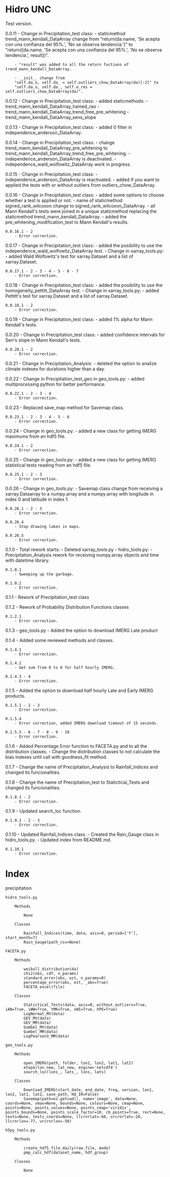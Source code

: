 # Hidro UNC

Test version.

0.0.11
	- Change in Precipitation_test class:
		- staticmethod trend_mann_kendall_DataArray change from 
		"return(da.name, 'Se acepta con una confianza del 95%.', 'No se observa tendencia.')" to 
		"return([da.name, 'Se acepta con una confianza del 95%.', 'No se observa tendencia.', result])".

		- "result" was added to all the return fuctions of trend_mann_kendall_DataArray.

		- __init__ change from
		"self.da_o, self.da_ = self.outliers_chow_DataArray(da)[:2]" to
		"self.da_o, self.da_, self.o_res = self.outliers_chow_DataArray(da)".

0.0.12
	- Change in Precipitation_test class:
		- added staticmethods:
			- trend_mann_kendall_DataArray_hamed_rao
			- trend_mann_kendall_DataArray_trend_free_pre_whitening
			- trend_mann_kendall_DataArray_sens_slope

0.0.13
	- Change in Precipitation_test class:
		- added 0 filter in independence_anderson_DataArray.

0.0.14
	- Change in Precipitation_test class:
		- change trend_mann_kendall_DataArray_pre_whitening to trend_mann_kendall_DataArray_trend_free_pre_whitening.
		- independence_anderson_DataArray is deactivated.
		- independence_wald_wolfowitz_DataArray work in progress.

0.0.15
	- Change in Precipitation_test class:
		- independence_anderson_DataArray is reactivated.
		- added if you want to applied the tests with or without outliers from outliers_chow_DataArray.

0.0.16
	- Change in Precipitation_test class:
		- added some options to choose whether a test is applied or not.
		- name of staticmethod signed_rank_wilcoxon change to signed_rank_wilcoxon_DataArray.
		- all Mann Kendall's tests were joined in a unique staticmethod replacing the staticmethod trend_mann_kendall_DataArray.
		- added the pre_whitening_modification_test to Mann Kendall's results.
	
	0.0.16.1 - 2
		- Error correction.

0.0.17
	- Change in Precipitation_test class:
		- added the posibility to use the independence_wald_wolfowitz_DataArray test.
	- Change in xarray_tools.py:
		- added Wald Wolfowitz's test for xarray.Dataset and a list of xarray.Dataset.
	
	0.0.17.1 - 2 - 3 - 4 - 5 - 6 - 7
		- Error correction.

0.0.18
	- Change in Precipitation_test class:
		- added the posibility to use the homogeneity_pettitt_DataArray test.
	- Change in xarray_tools.py:
		- added Pettitt's test for xarray.Dataset and a list of xarray.Dataset.
	
	0.0.18.1 - 2
		- Error correction.

0.0.19
	- Change in Precipitation_test class:
		- added 1% alpha for Mann Kendall's tests.

0.0.20
	- Change in Precipitation_test class:
		- added confidence intervals for Sen's slope in Mann Kendall's tests.
	
	0.0.20.1 - 2
		- Error correction.

0.0.21
	- Change in Precipitation_Analysis:
		- deleted the option to analize climate indexes for durations higher than a day.

0.0.22
	- Change in Precipitation_test_geo in geo_tools.py:
		- added multiprocessing python for better performance.
	
	0.0.22.1 - 2 - 3 - 4
		- Error correction.

0.0.23
	- Replaced save_map method for Savemap class.
	
	0.0.23.1 - 2 - 3 - 4 - 5 - 6
		- Error correction.

0.0.24
	- Change in geo_tools.py:
		- added a new class for getting IMERG maximums from an hdf5 file.
	
	0.0.24.1 - 2
		- Error correction.

0.0.25
	- Change in geo_tools.py:
		- added a new class for getting IMERG statistical tests reading from an hdf5 file.
	
	0.0.25.1 - 2 - 3
		- Error correction.

0.0.26
	- Change in geo_tools.py:
		- Savemap class change from receiving a xarray.Dataarray to a numpy.array and a numpy.array with longitude in index 0 and latitude in index 1.
	
	0.0.26.1 - 2 - 3
		- Error correction.
	
	0.0.26.4
		- Stop drawing lakes in maps.
	
	0.0.26.5
		- Error correction.

0.1.0
	- Total rework starts:
		- Deleted xarray_tools.py
		- hidro_tools.py: 
			- Precipitation_Analysis rework for receiving numpy.array objects and time with datetime library.
	
	0.1.0.1
		- Sweeping up the garbage.
	
	0.1.0.2
		- Error correction.

0.1.1
	- Rework of Precipitation_test class

0.1.2
	- Rework of Probability Distribution Functions classes
	
	0.1.2.1
		- Error correction.

0.1.3
	- geo_tools.py
		- Added the option to download IMERG Late product

0.1.4
	- Added some reviewed methods and classes.
	
	0.1.4.1
		- Error correction.
	
	0.1.4.2
		- Get sum from 0 to 0 for half hourly IMERG.
	
	0.1.4.3 - 4
		- Error correction.

0.1.5
	- Added the option to download half hourly Late and Early IMERG products.
	
	0.1.5.1 - 2 - 3
		- Error correction.
	
	0.1.5.4
		- Error correction, added IMERG download timeout of 15 seconds.
	
	0.1.5.5 - 6 - 7 - 8 - 9 - 10
		- Error correction.

0.1.6
	- Added Percentage Error function to FACETA.py and to all the distribution classes.
	- Change the distribution classes to not calculate the bias indexes until call with goodness_fit method.

0.1.7
	- Change the name of Precipitation_Analysis to Rainfall_Indices and changed its funcionalities.

0.1.8
	- Change the name of Precipitation_test to Statictical_Tests and changed its funcionalities.

	0.1.8.1 - 2
		- Error correction.

0.1.9
	- Updated search_loc function.
	
	0.1.9.1 - 2 - 3
		- Error correction.

0.1.10
	- Updated Rainfall_Indices class.
	- Created the Rain_Gauge class in hidro_tools.py.
	- Updated index from README.md.
	
	0.1.10.1
		- Error correction.

# Index

precipitation

	hidro_tools.py
	
		Methods

			None

		Classes

			Rainfall_Indices(time, data, axis=0, period=['Y'], start_month=7)
			Rain_Gauge(path_csv=None)

	FACETA.py
	
		Methods

			weibull_distribution(da)
			chi2(obs, cdf, n_params)
			standard_error(obs, est, n_params=0)
			percentage_error(obs, est, _abs=True)
			FACETA_excel(file)

		Classes

			Statictical_Tests(data, axis=0, without_outliers=True, iAN=True, iWW=True, tMK=True, sWI=True, hPE=True)
			LogNormal_MV(data)
			GEV_MV(data)
			GEV_MM(data)
			Gumbel_MV(data)
			Gumbel_MM(data)
			LogPearson3_MM(data)

	geo_tools.py

		Methods

			open_IMERG(path, folder, lon1, lon2, lat1, lat2)
			etopo(lon_new, lat_new, engine='netcdf4')
			search_loc(lons_, lats_, lons, lats)

		Classes

			Download_IMERG(start_date, end_date, freq, version, lon1, lon2, lat1, lat2, save_path, HQ_IR=False)
			Savemap(path=os.getcwd(), name='image', data=None, coords=None, vmax=None, bounds=None, colours=None, cmap=None, points=None, points_values=None, points_cmap='viridis', points_bounds=None, points_scale_factor=10, cb_points=True, rect=None, texts=None, texts_coords=None, llcrnrlat=-60, urcrnrlat=-20, llcrnrlon=-77, urcrnrlon=-50)

	h5py_tools.py

		Methods

			create_hdf5_file_daily(raw_file, mode)
			pmp_calc_hdf(dataset_name, hdf_group)

		Classes

			None